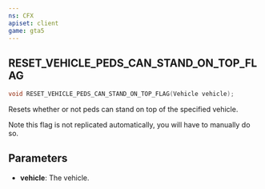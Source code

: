 ```yaml
---
ns: CFX
apiset: client
game: gta5
---
```

## RESET_VEHICLE_PEDS_CAN_STAND_ON_TOP_FLAG

```c
void RESET_VEHICLE_PEDS_CAN_STAND_ON_TOP_FLAG(Vehicle vehicle);
```

Resets whether or not peds can stand on top of the specified vehicle.

Note this flag is not replicated automatically, you will have to manually do so.

## Parameters
* **vehicle**: The vehicle.
